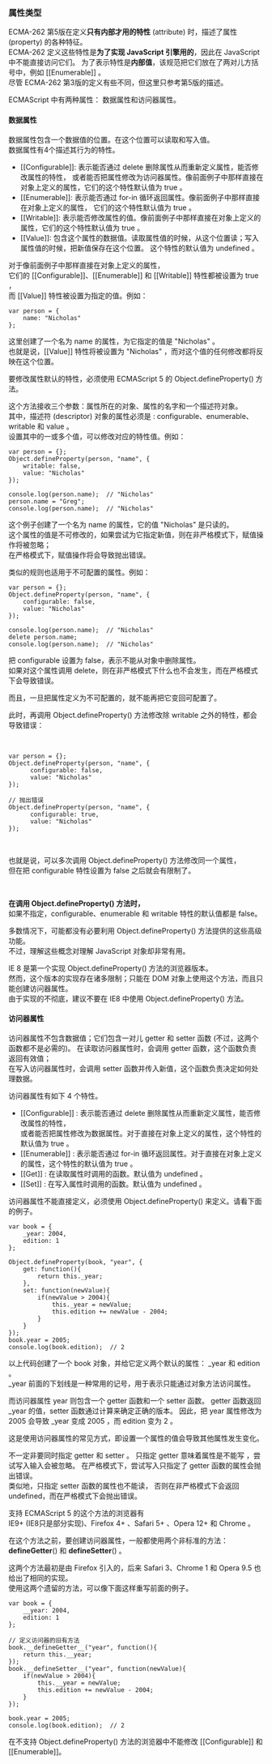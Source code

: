 ### 属性类型

ECMA-262 第5版在定义**只有内部才用的特性** (attribute) 时，描述了属性 (property) 的各种特征。  
ECMA-262 定义这些特性是**为了实现 JavaScript 引擎用的**，<red>因此在 JavaScript 中不能直接访问它们</red>。
为了表示特性是**内部值**，该规范把它们放在了两对儿方括号中，例如 [[Enumerable]] 。  
尽管 ECMA-262 第3版的定义有些不同，但这里只参考第5版的描述。  

ECMAScript 中有两种属性： 数据属性和访问器属性。    

#### 数据属性

数据属性包含一个数据值的位置。在这个位置可以读取和写入值。  
数据属性有4个描述其行为的特性。  

 - [[Configurable]]: 表示能否通过 <red>delete 删除属性从而重新定义属性</red>，能否修改属性的特性，
 或者能否把属性<red>修改为访问器属性</red>。<red>像前面例子中那样直接在对象上定义的属性，它们的这个特性默认值为 true</red> 。
 - [[Enumerable]]: 表示<red>能否通过 for-in 循环返回属性</red>。像前面例子中那样直接在对象上定义的属性，
 它们的这个特性默认值为 true 。
 - [[Writable]]: 表示能否修改属性的值。像前面例子中那样直接在对象上定义的属性，它们的这个特性默认值为 true 。
 - [[Value]]: 包含这个属性的数据值。读取属性值的时候，从这个位置读；写入属性值的时候，把新值保存在这个位置。
 这个特性的默认值为 undefined 。


对于像前面例子中那样直接在对象上定义的属性，  
它们的 [[Configurable]]、[[Enumerable]] 和 [[Writable]] 特性都被设置为 true ，  
而 [[Value]] 特性被设置为指定的值。例如：  
     
	var person = {
    	name: "Nicholas"
    };

这里创建了一个名为 name 的属性，为它指定的值是 "Nicholas" 。  
也就是说，[[Value]] 特性将被设置为 "Nicholas" ，而对这个值的任何修改都将反映在这个位置。  

<red>要修改属性默认的特性，必须使用 ECMAScript 5 的 Object.defineProperty() 方法。</red>

这个方法接收三个参数：属性所在的对象、属性的名字和一个描述符对象。  
其中，描述符 (descriptor) 对象的属性必须是 : configurable、enumerable、writable 和 value 。  
设置其中的一或多个值，可以修改对应的特性值。例如：  

	var person = {};
    Object.defineProperty(person, "name", {
    	writable: false,
        value: "Nicholas"
    });

    console.log(person.name);  // "Nicholas"
    person.name = "Greg";
    console.log(person.name);  // "Nicholas"

这个例子创建了一个名为 name 的属性，它的值 "Nicholas" 是只读的。  
这个属性的值是不可修改的，如果尝试为它指定新值，则在非严格模式下，赋值操作将被忽略；  
在严格模式下，赋值操作将会导致抛出错误。  

类似的规则也适用于不可配置的属性。例如：

	var person = {};
    Object.defineProperty(person, "name", {
    	configurable: false,
        value: "Nicholas"
    });

    console.log(person.name);  // "Nicholas"
    delete person.name; 
    console.log(person.name);  // "Nicholas"


<red>把 configurable 设置为 false，表示不能从对象中删除属性。</red><br/>
如果对这个属性调用 delete，则在非严格模式下什么也不会发生，而在严格模式下会导致错误。<br/>

而且，<red>一旦把属性定义为不可配置的，就不能再把它变回可配置了。</red><br/>

此时，再调用 Object.defineProperty() 方法修改除 writable 之外的特性，都会导致错误：

<br/>


    var person = {};
    Object.defineProperty(person, "name", {
          configurable: false,
          value: "Nicholas"
    });

    // 抛出错误
    Object.defineProperty(person, "name", {
          configurable: true,
          value: "Nicholas"
    });


<br/>

也就是说，可以多次调用 Object.defineProperty() 方法修改同一个属性，    
<red>但在把 configurable 特性设置为 false 之后就会有限制了</red>。

<br/>


**在调用 Object.defineProperty() 方法时，**   
<red>如果不指定，configurable、enumerable 和 writable 特性的默认值都是 false</red>。

多数情况下，可能都没有必要利用 Object.defineProperty() 方法提供的这些高级功能。  
不过，理解这些概念对理解 JavaScript 对象却非常有用。  

IE 8 是第一个实现 Object.defineProperty() 方法的浏览器版本。  
然而，这个版本的实现存在诸多限制；只能在 DOM 对象上使用这个方法，而且只能创建访问器属性。  
由于实现的不彻底，建议不要在 IE8 中使用 Object.defineProperty() 方法。  

#### 访问器属性

访问器属性不包含数据值；它们包含一对儿 getter 和 setter 函数 (不过，<red>这两个函数都不是必需的</red>)。
在读取访问器属性时，会调用 getter 函数，这个函数负责返回有效值；  
在写入访问器属性时，会调用 setter 函数并传入新值，这个函数负责决定如何处理数据。  

访问器属性有如下 4 个特性。

 - [[Configurable]] : 表示能否通过 delete 删除属性从而重新定义属性，能否修改属性的特性，  
 或者能否把属性修改为数据属性。对于直接在对象上定义的属性，这个特性的默认值为 true 。
 - [[Enumerable]] : 表示能否通过 for-in 循环返回属性。对于直接在对象上定义的属性，这个特性的默认值为 true 。
 - [[Get]] : 在读取属性时调用的函数。默认值为 undefined 。
 - [[Set]] : 在写入属性时调用的函数。默认值为 undefined 。

  <red>访问器属性不能直接定义，必须使用 Object.defineProperty() 来定义</red>。请看下面的例子。

	var book = {
    	_year: 2004,
        edition: 1
    };

    Object.defineProperty(book, "year", {
    	get: function(){
        	return this._year;
        },
        set: function(newValue){
        	if(newValue > 2004){
            	this._year = newValue;
                this.edition += newValue - 2004;
            }
        }
    });
    book.year = 2005;
    console.log(book.edition);  // 2

以上代码创建了一个 book 对象，并给它定义两个默认的属性： _year 和 edition 。  
 _year 前面的下划线是一种常用的记号，用于表示只能通过对象方法访问属性。  

而<red>访问器属性 year</red> 则包含一个 getter 函数和一个 setter 函数。
getter 函数返回 _year 的值，setter 函数通过计算来确定正确的版本。
因此，把 year 属性修改为 2005 会导致 _year 变成 2005 ，而 edition 变为 2 。

  <red>这是使用访问器属性的常见方式，即设置一个属性的值会导致其他属性发生变化。</red>

不一定非要同时指定 getter 和 setter 。
<red>只指定 getter 意味着属性是不能写</red> ，尝试写入输入会被忽略。
在严格模式下，尝试写入只指定了 getter 函数的属性会抛出错误。  
类似地，<red>只指定 setter 函数的属性也不能读</red>，
否则在非严格模式下会返回 undefined，而在严格模式下会抛出错误。  

支持 ECMAScript 5 的这个方法的浏览器有    
IE9+ (IE8只是部分实现)、Firefox 4+ 、Safari 5+ 、Opera 12+ 和 Chrome 。  

在这个方法之前，要创建访问器属性，一般都使用两个非标准的方法：  
 __defineGetter__() 和 __defineSetter__() 。  
 
 这两个方法最初是由 Firefox 引入的，后来 Safari 3、Chrome 1 和 Opera 9.5 也给出了相同的实现。  
 使用这两个遗留的方法，可以像下面这样重写前面的例子。

	var book = {
    	__year: 2004,
        edition: 1
    };
     
    // 定义访问器的旧有方法
    book.__defineGetter__("year", function(){
    	return this.__year;
    });
    book.__defineSetter__("year", function(newValue){
    	if(newValue > 2004){
        	this.__year = newValue;
            this.edition += newValue - 2004;
        }
    });

    book.year = 2005;
    console.log(book.edition);  // 2

在不支持 Object.defineProperty() 方法的浏览器中不能修改 [[Configurable]]  和 [[Enumerable]]。  

